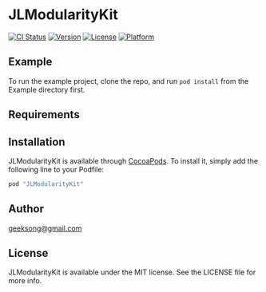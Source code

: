 # JLModularityKit

[![CI Status](http://img.shields.io/travis/SongJunliang/JLModularityKit.svg?style=flat)](https://travis-ci.org/SongJunliang/JLModularityKit)
[![Version](https://img.shields.io/cocoapods/v/JLModularityKit.svg?style=flat)](http://cocoapods.org/pods/JLModularityKit)
[![License](https://img.shields.io/cocoapods/l/JLModularityKit.svg?style=flat)](http://cocoapods.org/pods/JLModularityKit)
[![Platform](https://img.shields.io/cocoapods/p/JLModularityKit.svg?style=flat)](http://cocoapods.org/pods/JLModularityKit)

## Example

To run the example project, clone the repo, and run `pod install` from the Example directory first.

## Requirements

## Installation

JLModularityKit is available through [CocoaPods](http://cocoapods.org). To install
it, simply add the following line to your Podfile:

```ruby
pod "JLModularityKit"
```

## Author

geeksong@gmail.com

## License

JLModularityKit is available under the MIT license. See the LICENSE file for more info.

